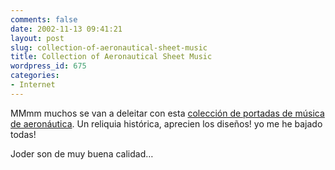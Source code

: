 ```yaml
---
comments: false
date: 2002-11-13 09:41:21
layout: post
slug: collection-of-aeronautical-sheet-music
title: Collection of Aeronautical Sheet Music
wordpress_id: 675
categories:
- Internet
---
```


MMmm muchos se van a deleitar con esta [colección de portadas de música de aeronáutica](http://www.sil.si.edu/ondisplay/Music/index.htm). Un reliquia histórica, aprecien los diseños! yo me he bajado todas!





Joder son de muy buena calidad…




 
